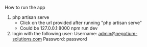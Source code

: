 How to run the app
1. php artisan serve
    - Click on the url provided after running "php artisan serve"
    - Could be 127.0.0.1:8000
npm run dev
3. login with the following user:
    Username: admin@negotium-solutions.com
    Password: password